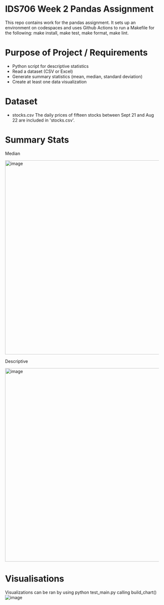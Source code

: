 # IDS706 Week 2 Pandas Assignment

This repo contains work for the pandas assignment. It sets up an environment on codespaces and uses Github Actions to run a Makefile for the following: make install, make test, make format, make lint. 

# Purpose of Project / Requirements
- Python script for descriptive statistics
- Read a dataset (CSV or Excel)
- Generate summary statistics (mean, median, standard deviation)
- Create at least one data visualization

# Dataset
- stocks.csv
The daily prices of fifteen stocks between Sept 21 and Aug 22 are included in 'stocks.csv'.

# Summary Stats

Median

<img width="636" alt="image" src="https://github.com/user-attachments/assets/d158afc8-9625-4316-b646-79e44627f3ab">

Descriptive

<img width="634" alt="image" src="https://github.com/user-attachments/assets/8420536d-0821-414d-959b-a45ac3158e3c">

# Visualisations

Visualizations can be ran by using python test_main.py calling build_chart()
![image](https://github.com/user-attachments/assets/0ff9a436-6456-4fc3-a096-5f5f889ec69c)


